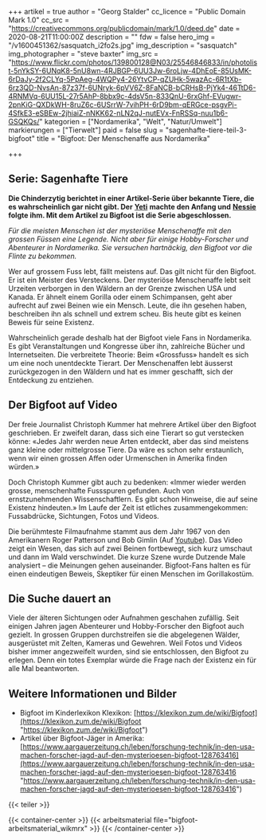 +++
artikel = true
author = "Georg Stalder"
cc_licence = "Public Domain Mark 1.0"
cc_src = "https://creativecommons.org/publicdomain/mark/1.0/deed.de"
date = 2020-08-21T11:00:00Z
description = ""
fdw = false
hero_img = "/v1600451362/sasquatch_i2fo2s.jpg"
img_description = "sasquatch"
img_photographer = "steve baxter"
img_src = "https://www.flickr.com/photos/139800128@N03/25546846833/in/photolist-5nYkSY-6UNqK8-5nU8wn-4RJBGP-6UU3Jw-6roLjw-4DhEoE-85UsMK-6rDaJy-2f2CLYq-5PpAeg-4WQPy4-26YtvCP-qZUHk-5wazAc-6R1tXb-6rz3QD-NvsAn-87z37f-6UNryk-6pVV6Z-8FaNCB-bCRHsB-PjYk4-46TtD6-4RNMVq-6UU15L-27r5AhP-8bbx9c-4dsV5n-833QnU-6rxGhf-EVugwr-2pnKiG-QXDkWH-8ruZ6c-6USrrW-7vihPH-6rD9bm-qERGce-psgvPi-4SfkE3-eSBEw-2jhiaiZ-nNKK62-nLN2qJ-nutEVx-FnRSSq-nuu1b6-GSQKQs/"
kategorien = ["Nordamerika", "Welt", "Natur/Umwelt"]
markierungen = ["Tierwelt"]
paid = false
slug = "sagenhafte-tiere-teil-3-bigfoot"
title = "Bigfoot: Der Menschenaffe aus Nordamerika"

+++
## Serie: Sagenhafte Tiere

**Die Chinderzytig berichtet in einer Artikel-Serie über bekannte Tiere, die es wahrscheinlich gar nicht gibt. Der** [**Yeti**](https://chinderzytig-v1.netlify.app/sagenhaftetiere-teil1-yeti/) **machte den Anfang und** [**Nessie**](https://chinderzytig-v1.netlify.app/sagenhafte-tiere-teil-2-nessie/) **folgte ihm. Mit dem Artikel zu Bigfoot ist die Serie abgeschlossen.**

_Für die meisten Menschen ist der mysteriöse Menschenaffe mit den grossen Füssen eine Legende. Nicht aber für einige Hobby-Forscher und Abenteurer in Nordamerika. Sie versuchen hartnäckig, den Bigfoot vor die Flinte zu bekommen._

Wer auf grossem Fuss lebt, fällt meistens auf. Das gilt nicht für den Bigfoot. Er ist ein Meister des Versteckens. Der mysteriöse Menschenaffe lebt seit Urzeiten verborgen in den Wäldern an der Grenze zwischen USA und Kanada. Er ähnelt einem Gorilla oder einem Schimpansen, geht aber aufrecht auf zwei Beinen wie ein Mensch. Leute, die ihn gesehen haben, beschreiben ihn als schnell und extrem scheu. Bis heute gibt es keinen Beweis für seine Existenz.

Wahrscheinlich gerade deshalb hat der Bigfoot viele Fans in Nordamerika. Es gibt Veranstaltungen und Kongresse über ihn, zahlreiche Bücher und Internetseiten. Die verbreitete Theorie: Beim «Grossfuss» handelt es sich um eine noch unentdeckte Tierart. Der Menschenaffen lebt äusserst zurückgezogen in den Wäldern und hat es immer geschafft, sich der Entdeckung zu entziehen.

## Der Bigfoot auf Video

Der freie Journalist Christoph Kummer hat mehrere Artikel über den Bigfoot geschrieben. Er zweifelt daran, dass sich eine Tierart so gut verstecken könne: «Jedes Jahr werden neue Arten entdeckt, aber das sind meistens ganz kleine oder mittelgrosse Tiere. Da wäre es schon sehr erstaunlich, wenn wir einen grossen Affen oder Urmenschen in Amerika finden würden.»

Doch Christoph Kummer gibt auch zu bedenken: «Immer wieder werden grosse, menschenhafte Fussspuren gefunden. Auch von ernstzunehmenden Wissenschaftlern. Es gibt schon Hinweise, die auf seine Existenz hindeuten.» Im Laufe der Zeit ist etliches zusammengekommen: Fussabdrücke, Sichtungen, Fotos und Videos.

Die berühmteste Filmaufnahme stammt aus dem Jahr 1967 von den Amerikanern Roger Patterson und Bob Gimlin (Auf [Youtube](https://www.youtube.com/watch?v=lOxuRIfFs0w)). Das Video zeigt ein Wesen, das sich auf zwei Beinen fortbewegt, sich kurz umschaut und dann im Wald verschwindet. Die kurze Szene wurde Dutzende Male analysiert – die Meinungen gehen auseinander. Bigfoot-Fans halten es für einen eindeutigen Beweis, Skeptiker für einen Menschen im Gorillakostüm.

## Die Suche dauert an

Viele der älteren Sichtungen oder Aufnahmen geschahen zufällig. Seit einigen Jahren jagen Abenteurer und Hobby-Forscher den Bigfoot auch gezielt. In grossen Gruppen durchstreifen sie die abgelegenen Wälder, ausgerüstet mit Zelten, Kameras und Gewehren. Weil Fotos und Videos bisher immer angezweifelt wurden, sind sie entschlossen, den Bigfoot zu erlegen. Denn ein totes Exemplar würde die Frage nach der Existenz ein für alle Mal beantworten.

## Weitere Informationen und Bilder

* Bigfoot im Kinderlexikon Klexikon: [https://klexikon.zum.de/wiki/Bigfoot](https://klexikon.zum.de/wiki/Bigfoot "https://klexikon.zum.de/wiki/Bigfoot")
* Artikel über Bigfoot-Jäger in Amerika: [https://www.aargauerzeitung.ch/leben/forschung-technik/in-den-usa-machen-forscher-jagd-auf-den-mysterioesen-bigfoot-128763416](https://www.aargauerzeitung.ch/leben/forschung-technik/in-den-usa-machen-forscher-jagd-auf-den-mysterioesen-bigfoot-128763416 "https://www.aargauerzeitung.ch/leben/forschung-technik/in-den-usa-machen-forscher-jagd-auf-den-mysterioesen-bigfoot-128763416")

{{< teiler >}}

{{< container-center >}}
{{< arbeitsmaterial file="bigfoot-arbeitsmaterial_wikmrx" >}}
{{< /container-center >}}
